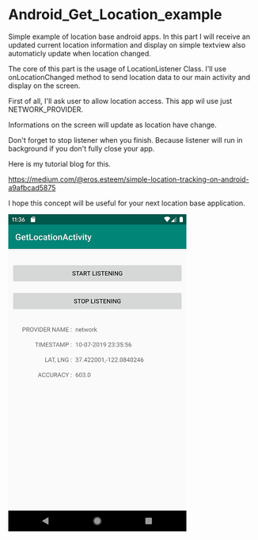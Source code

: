 # Android_Get_Location_example
Simple example of location base android apps. In this part I will receive an updated current location information and display on simple textview also automaticly update when location changed.

The core of this part is the usage of LocationListener Class. I'll use onLocationChanged method to send location data to our main activity and display on the screen. 

First of all, I'll ask user to allow location access. This app wil use just NETWORK_PROVIDER.

Informations on the screen will update as location have change.

Don't forget to stop listener when you finish. Because listener will run in background if you don't fully close your app.

Here is my tutorial blog for this.

https://medium.com/@eros.esteem/simple-location-tracking-on-android-a9afbcad5875

I hope this concept will be useful for your next location base application.  


![Alt text](screenshot.png)
